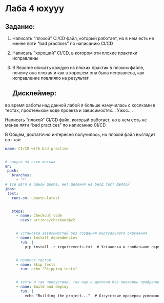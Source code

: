 # Лаба 4 юхууу

## Задание: 
1. Написать “плохой” CI/CD файл, который работает, но в нем есть не менее пяти “bad practices” по написанию CI/CD
2. Написать “хороший” CI/CD, в котором эти плохие практики исправлены
3. В Readme описать каждую из плохих практик в плохом файле, почему она плохая и как в хорошем она была исправлена, как исправление повлияло на результат

   ## Дисклеймер:
 во время работы над данной лабой я больше намучилась с косяками в тестах, простеньком коде проекта и зависимостях… Ужос….

Написать “плохой” CI/CD файл, который работает, но в нем есть не менее пяти “bad practices” по написанию CI/CD

В Общем, достаточно интересно получилось, но плохой файл выглядит вот так:


```yaml
name: CI/CD with bad practise


# запуск на всех ветках
on:
 push:
   branches:
     - '*'
# все шаги в одной джобе, нет деления на билд тест деплой
jobs:
 test:
   runs-on: ubuntu-latest


   steps:
     - name: Checkout code
       uses: actions/checkout@v2


     # установка зависимостей без создания виртуального окружения
     - name: Install dependencies
       run: |
         pip install -r requirements.txt  # Установка в глобальное окружение может вызвать конфликты


     # пропуск тестов
     - name: Skip tests
       run: echo "Skipping tests"


     # тесты и так пропустили, так еще и деплоим без проверки пройденности, во неадекваты....
     - name: Build and deploy
       run: |
         echo "Building the project..."  # Отсутствие проверки успешности предыдущих шагов

```

